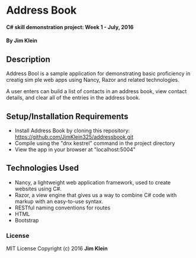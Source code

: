 # Address Book

#### C# skill demonstration project:  Week 1 - July, 2016

#### By Jim Klein

## Description

Address Bool is a sample application for demonstrating basic proficiency in creatig sim ple web apps using Nancy, Razor and related technologies.

A user enters can build a list of contacts in an address book, view contact details, and clear all of the entries in the address book.  

## Setup/Installation Requirements
* Install Address Book by cloning this repository:
    https://github.com/JimKlein325/addressbook.git
* Compile using the "dnx kestrel" command in the project directory
* View the app in your browser at "localhost:5004"

## Technologies Used
* Nancy, a lightweight web application framework, used to create websites using C#.
* Razor, a view engine that gives us a way to combine C# code with markup with an easy-to-use syntax.
* RESTful naming conventions for routes
* HTML
* Bootstrap

### License
MIT License  Copyright (c) 2016 **Jim Klein**
